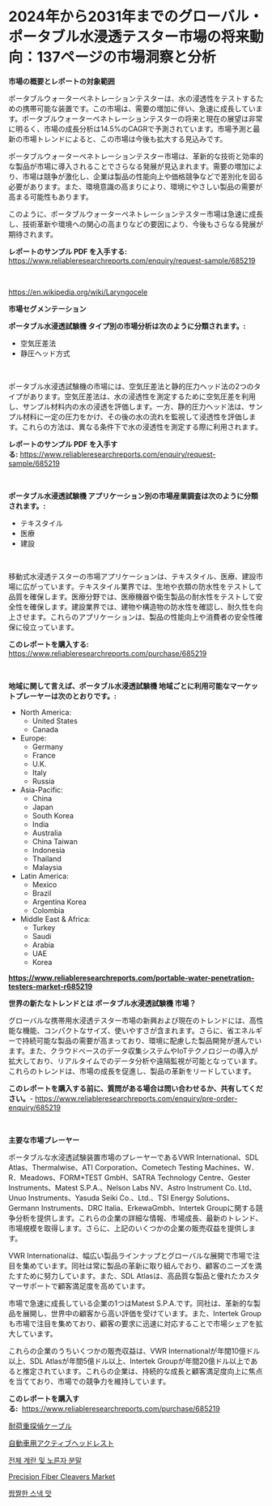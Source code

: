 <p><h1>2024年から2031年までのグローバル・ポータブル水浸透テスター市場の将来動向：137ページの市場洞察と分析</h1></p><p><strong>市場の概要とレポートの対象範囲</strong></p>
<p><p>ポータブルウォーターペネトレーションテスターは、水の浸透性をテストするための携帯可能な装置です。この市場は、需要の増加に伴い、急速に成長しています。ポータブルウォーターペネトレーションテスターの将来と現在の展望は非常に明るく、市場の成長分析は14.5%のCAGRで予測されています。市場予測と最新の市場トレンドによると、この市場は今後も拡大する見込みです。</p><p>ポータブルウォーターペネトレーションテスター市場は、革新的な技術と効率的な製品が市場に導入されることでさらなる発展が見込まれます。需要の増加により、市場は競争が激化し、企業は製品の性能向上や価格競争などで差別化を図る必要があります。また、環境意識の高まりにより、環境にやさしい製品の需要が高まる可能性もあります。</p><p>このように、ポータブルウォーターペネトレーションテスター市場は急速に成長し、技術革新や環境への関心の高まりなどの要因により、今後もさらなる発展が期待されます。</p></p>
<p><strong>レポートのサンプル PDF を入手する:</strong> <a href="https://www.reliableresearchreports.com/enquiry/request-sample/685219">https://www.reliableresearchreports.com/enquiry/request-sample/685219</a></p>
<p>&nbsp;</p>
<p><a href="https://en.wikipedia.org/wiki/Laryngocele">https://en.wikipedia.org/wiki/Laryngocele</a></p>
<p><strong>市場セグメンテーション</strong></p>
<p><strong>ポータブル水浸透試験機 タイプ別の市場分析は次のように分類されます。:</strong></p>
<p><ul><li>空気圧差法</li><li>静圧ヘッド方式</li></ul></p>
<p>&nbsp;</p>
<p><p>ポータブル水浸透試験機の市場には、空気圧差法と静的圧力ヘッド法の2つのタイプがあります。空気圧差法は、水の浸透性を測定するために空気圧差を利用し、サンプル材料内の水の浸透を評価します。一方、静的圧力ヘッド法は、サンプル材料に一定の圧力をかけ、その後の水の流れを監視して浸透性を評価します。これらの方法は、異なる条件下で水の浸透性を測定する際に利用されます。</p></p>
<p><strong>レポートのサンプル PDF を入手する:</strong>&nbsp;<a href="https://www.reliableresearchreports.com/enquiry/request-sample/685219">https://www.reliableresearchreports.com/enquiry/request-sample/685219</a></p>
<p>&nbsp;</p>
<p><strong> ポータブル水浸透試験機 アプリケーション別の市場産業調査は次のように分類されます。:</strong></p>
<p><ul><li>テキスタイル</li><li>医療</li><li>建設</li></ul></p>
<p>&nbsp;</p>
<p><p>移動式水浸透テスターの市場アプリケーションは、テキスタイル、医療、建設市場に広がっています。テキスタイル業界では、生地や衣類の防水性をテストして品質を確保します。医療分野では、医療機器や衛生製品の耐水性をテストして安全性を確保します。建設業界では、建物や構造物の防水性を確認し、耐久性を向上させます。これらのアプリケーションは、製品の性能向上や消費者の安全性確保に役立っています。</p></p>
<p><strong>このレポートを購入する:</strong>&nbsp; <a href="https://www.reliableresearchreports.com/purchase/685219">https://www.reliableresearchreports.com/purchase/685219</a></p>
<p>&nbsp;</p>
<p><strong>地域に関して言えば、ポータブル水浸透試験機 地域ごとに利用可能なマーケットプレーヤーは次のとおりです。:</strong></p>
<p><ul>
    <li>
        North America:
        <ul>
            <li>United States</li>
            <li>Canada</li>
        </ul>
    </li>
    <li>
        Europe:
        <ul>
            <li>Germany</li>
            <li>France</li>
            <li>U.K.</li>
            <li>Italy</li>
            <li>Russia</li>
        </ul>
    </li>
    <li>
        Asia-Pacific:
        <ul>
            <li>China</li>
            <li>Japan</li>
            <li>South Korea</li>
            <li>India</li>
            <li>Australia</li>
            <li>China Taiwan</li>
            <li>Indonesia</li>
            <li>Thailand</li>
            <li>Malaysia</li>
        </ul>
    </li>
    <li>
        Latin America:
        <ul>
            <li>Mexico</li>
            <li>Brazil</li>
            <li>Argentina Korea</li>
            <li>Colombia</li>
        </ul>
    </li>
    <li>
        Middle East & Africa:
        <ul>
            <li>Turkey</li>
            <li>Saudi</li>
            <li>Arabia</li>
            <li>UAE</li>
            <li>Korea</li>
        </ul>
    </li>
    </ul></p>
<p><strong><a href="https://www.reliableresearchreports.com/portable-water-penetration-testers-market-r685219">https://www.reliableresearchreports.com/portable-water-penetration-testers-market-r685219</a></strong>&nbsp;</p>
<p><strong>世界の新たなトレンドとは ポータブル水浸透試験機 市場？</strong></p>
<p><p>グローバルな携帯用水浸透テスター市場の新興および現在のトレンドには、高性能な機能、コンパクトなサイズ、使いやすさが含まれます。さらに、省エネルギーで持続可能な製品の需要が高まっており、環境に配慮した製品開発が進んでいます。また、クラウドベースのデータ収集システムやIoTテクノロジーの導入が拡大しており、リアルタイムでのデータ分析や遠隔監視が可能となっています。これらのトレンドは、市場の成長を促進し、製品の革新をリードしています。</p></p>
<p><strong>このレポートを購入する前に、質問がある場合は問い合わせるか、共有してください。</strong>- <a href="https://www.reliableresearchreports.com/enquiry/pre-order-enquiry/685219">https://www.reliableresearchreports.com/enquiry/pre-order-enquiry/685219</a></p>
<p>&nbsp;</p>
<p><strong>主要な市場プレーヤー</strong></p>
<p><p>ポータブルな水浸透試験装置市場のプレーヤーであるVWR International、SDL Atlas、Thermalwise、ATI Corporation、Cometech Testing Machines、W．R．Meadows、FORM+TEST GmbH、SATRA Technology Centre、Gester Instruments、Matest S.P.A.、Nelson Labs NV、Astro Instrument Co. Ltd、Unuo Instruments、Yasuda Seiki Co.、Ltd.、TSI Energy Solutions、Germann Instruments、DRC Italia、ErkewaGmbh、Intertek Groupに関する競争分析を提供します。これらの企業の詳細な情報、市場成長、最新のトレンド、市場規模を取得します。さらに、上記のいくつかの企業の販売収益を提供します。</p><p>VWR Internationalは、幅広い製品ラインナップとグローバルな展開で市場で注目を集めています。同社は常に製品の革新に取り組んでおり、顧客のニーズを満たすために努力しています。また、SDL Atlasは、高品質な製品と優れたカスタマーサポートで顧客満足度を高めています。</p><p>市場で急速に成長している企業の1つはMatest S.P.A.です。同社は、革新的な製品を展開し、世界中の顧客から高い評価を受けています。また、Intertek Groupも市場で注目を集めており、顧客の要求に迅速に対応することで市場シェアを拡大しています。</p><p>これらの企業のうちいくつかの販売収益は、VWR Internationalが年間10億ドル以上、SDL Atlasが年間5億ドル以上、Intertek Groupが年間20億ドル以上であると推定されています。これらの企業は、持続的な成長と顧客満足度向上に焦点を当てており、市場での競争力を維持しています。</p></p>
<p><strong>このレポートを購入する:</strong>&nbsp;&nbsp;<a href="https://www.reliableresearchreports.com/purchase/685219">https://www.reliableresearchreports.com/purchase/685219</a></p>
<p><p><a href="https://github.com/RudyBoyer2017/Market-Research-Report-List-2/blob/main/2247053164753.md">耐荷重探偵ケーブル</a></p><p><a href="https://github.com/MosesSpinka1914/Market-Research-Report-List-2/blob/main/1107229164752.md">自動車用アクティブヘッドレスト</a></p><p><a href="https://github.com/Hubertstyenger6685/Market-Research-Report-List-2/blob/main/8344800177748.md">전체 계란 및 노른자 분말</a></p><p><a href="https://github.com/labibmmn112/Market-Research-Report-List-1/blob/main/precision-fiber-cleavers-market.md">Precision Fiber Cleavers Market</a></p><p><a href="https://github.com/hxzi07639916/Market-Research-Report-List-2/blob/main/3714046177747.md">짭짤한 스낵 맛</a></p></p>